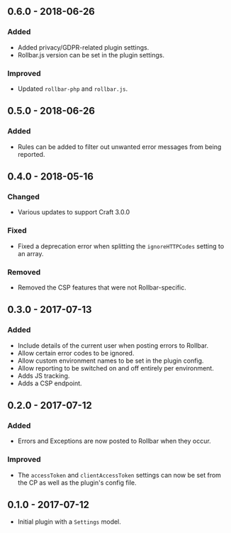 ## 0.6.0 - 2018-06-26

### Added

* Added privacy/GDPR-related plugin settings.
* Rollbar.js version can be set in the plugin settings.

### Improved

* Updated `rollbar-php` and `rollbar.js`.

## 0.5.0 - 2018-06-26

### Added

* Rules can be added to filter out unwanted error messages from being reported.

## 0.4.0 - 2018-05-16

### Changed

* Various updates to support Craft 3.0.0

### Fixed

* Fixed a deprecation error when splitting the `ignoreHTTPCodes` setting to an array.

### Removed

* Removed the CSP features that were not Rollbar-specific.

## 0.3.0 - 2017-07-13

### Added

* Include details of the current user when posting errors to Rollbar.
* Allow certain error codes to be ignored.
* Allow custom environment names to be set in the plugin config.
* Allow reporting to be switched on and off entirely per environment.
* Adds JS tracking.
* Adds a CSP endpoint.

## 0.2.0 - 2017-07-12

### Added

* Errors and Exceptions are now posted to Rollbar when they occur.

### Improved

* The `accessToken` and `clientAccessToken` settings can now be set from the CP as well as the plugin's config file.

## 0.1.0 - 2017-07-12

* Initial plugin with a `Settings` model.
